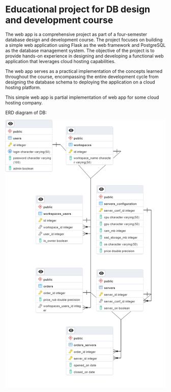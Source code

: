 # Educational project for DB design and development course
The web app is a comprehensive project as part of a four-semester database design and development course. The project focuses on building a simple web application using Flask as the web framework and PostgreSQL as the database management system. The objective of the project is to provide hands-on experience in designing and developing a functional web application that leverages cloud hosting capabilities.

The web app serves as a practical implementation of the concepts learned throughout the course, encompassing the entire development cycle from designing the database schema to deploying the application on a cloud hosting platform.

This simple web app is partial implementation of web app for some cloud hosting company.

ERD diagram of DB:

![](erd.png)